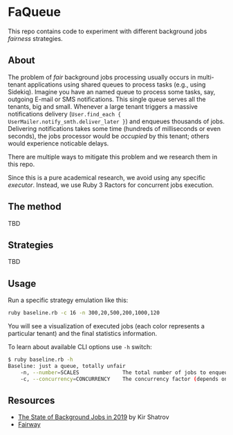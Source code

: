 # FaQueue

This repo contains code to experiment with different background jobs _fairness_ strategies.

## About

The problem of _fair_ background jobs processing usually occurs in multi-tenant applications using shared queues to process tasks (e.g., using Sidekiq). Imagine you have an named queue to process some tasks, say, outgoing E-mail or SMS notifications. This single queue serves all the tenants, big and small. Whenever a large tenant triggers a massive notifications delivery (`User.find_each { UserMailer.notify_smth.deliver_later }`) and enqueues thousands of jobs. Delivering notifications takes some time (hundreds of milliseconds or even seconds), the jobs processor would be _occupied_ by this tenant; others would experience noticable delays.

There are multiple ways to mitigate this problem and we research them in this repo.

Since this is a pure academical research, we avoid using any specific _executor_. Instead, we use Ruby 3 Ractors for concurrent jobs execution.

## The method

TBD

## Strategies

TBD

## Usage

Run a specific strategy emulation like this:

```sh
ruby baseline.rb -c 16 -n 300,20,500,200,1000,120
```

You will see a visualization of executed jobs (each color represents a particular tenant) and the final statistics information.

To learn about available CLI options use `-h` switch:

```sh
$ ruby baseline.rb -h
Baseline: just a queue, totally unfair
    -n, --number=SCALES              The total number of jobs to enqueue per tenant (comma-separated)
    -c, --concurrency=CONCURRENCY    The concurrency factor (depends on implementation)
```

## Resources

- [The State of Background Jobs in 2019][kirs-post] by Kir Shatrov
- [Fairway][]

[kirs-post]: https://kirshatrov.com/2019/01/03/state-of-background-jobs/
[Fairway]: https://github.com/customerio/fairway
